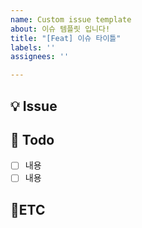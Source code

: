 ```yaml
---
name: Custom issue template
about: 이슈 템플릿 입니다!
title: "[Feat] 이슈 타이틀"
labels: ''
assignees: ''

---
```


## 💡 Issue
<!-- 이슈 SUMMARY를 적어주시면 됩니다 :]
  -->

## 📝 Todo
- [ ] 내용
- [ ] 내용

## 🐜ETC
<!-- 기타  reference나 관련 내용들
  적어주시면 됩니다 :] -->
